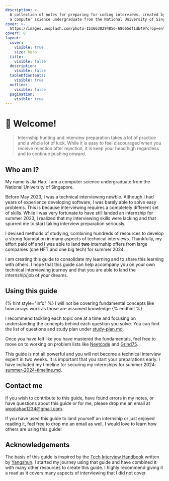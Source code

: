 ```yaml
---
description: >-
  A collection of notes for preparing for coding interviews, created by Jia Hao,
  a computer science undergraduate from the National University of Singapore.
cover: >-
  https://images.unsplash.com/photo-1516630294856-68665df1db49?crop=entropy&cs=srgb&fm=jpg&ixid=M3wxOTcwMjR8MHwxfHNlYXJjaHw1fHxvc2xvfGVufDB8fHx8MTcwMzM5Mzg5N3ww&ixlib=rb-4.0.3&q=85
coverY: 0
layout:
  cover:
    visible: true
    size: hero
  title:
    visible: false
  description:
    visible: false
  tableOfContents:
    visible: true
  outline:
    visible: false
  pagination:
    visible: true
---
```


# 🍕 Welcome!

> Internship hunting and interview preparation takes a lot of practice and a whole lot of luck. While it is easy to feel discouraged when you receive rejection after rejection, it is keep your head high regardless and to continue pushing onward.&#x20;

## Who am I?

My name is Jia Hao. I am a computer science undergraduate from the National University of Singapore.&#x20;

Before May 2023, I was a technical interviewing newbie. Although I had years of experience developing software, I was barely able to solve easy problems. This is because interviewing requires a completely different set of skills. While I was very fortunate to have still landed an internship for summer 2023, I realized that my interviewing skills were lacking and that spurred me to start taking interview preparation seriously.

I devised methods of studying, combining hundreds of resources to develop a strong foundation in many aspects of technical interviews. Thankfully, my effort paid off and I was able to land **two** internship offers from large companies (one HFT and one big tech) for summer 2024.

I am creating this guide to consolidate my learning and to share this learning with others. I hope that this guide can help accompany you on your own technical interviewing journey and that you are able to land the internship/job of your dreams.

## Using this guide

{% hint style="info" %}
I will not be covering fundamental concepts like how arrays work as those are assumed knowledge
{% endhint %}

I recommend tackling each topic one at a time and focusing on understanding the concepts behind each question you solve. You can find the list of questions and study plan under [study-plan.md](getting-started/study-plan.md "mention").&#x20;

Once you have felt like you have mastered the fundamentals, feel free to move on to working on problem lists like [Neetcode](https://neetcode.io/roadmap) and [Grind75](https://www.techinterviewhandbook.org/grind75).

This guide is not all powerful and you will not become a technical interview expert in two weeks. It is important that you start your preparations early. I have included my timeline for securing my internships for summer 2024: [summer-2024-timeline.md](getting-started/summer-2024-timeline.md "mention").

## Contact me

If you wish to contribute to this guide, have found errors in my notes, or have questions about this guide or for me, please drop me an email at [woojiahao1234@gmail.com](mailto:woojiahao1234@gmail.com).

If you have used this guide to land yourself an internship or just enjoyed reading it, feel free to drop me an email as well, I would love to learn how others are using this guide!

## Acknowledgements

The basis of this guide is inspired by the [Tech Interview Handbook](https://www.techinterviewhandbook.org/) written by [Yangshun](https://www.linkedin.com/in/yangshun/?originalSubdomain=sg). I started my journey using that guide and have combined it with many other resources to create this guide. I highly recommend giving it a read as it covers many aspects of interviewing that I did not cover.
